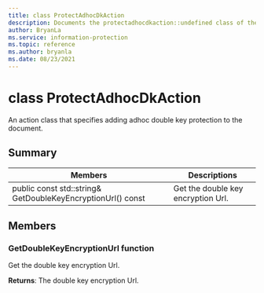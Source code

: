 ```yaml
---
title: class ProtectAdhocDkAction 
description: Documents the protectadhocdkaction::undefined class of the Microsoft Information Protection (MIP) SDK.
author: BryanLa
ms.service: information-protection
ms.topic: reference
ms.author: bryanla
ms.date: 08/23/2021
---
```


# class ProtectAdhocDkAction 
An action class that specifies adding adhoc double key protection to the document.
  
## Summary
 Members                        | Descriptions                                
--------------------------------|---------------------------------------------
public const std::string& GetDoubleKeyEncryptionUrl() const  |  Get the double key encryption Url.
  
## Members
  
### GetDoubleKeyEncryptionUrl function
Get the double key encryption Url.

  
**Returns**: The double key encryption Url.